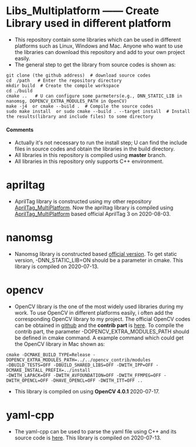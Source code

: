 # Libs_Multiplatform —— Create Library used in different platform
+ This repository contain some libraries which can be used in different platforms such as Linux, Windows and Mac. Anyone who want to use the libraries can download this repository and add to your own project easily.   
+ The general step to get the library from source codes is shown as:
```
git clone (the github address)  # download source codes
cd  /path   # Enter the repository directory
mkdir build  # Create the compile workspace
cd ./build
cmake ..   # U can configure some parmeters(e.g., DNN_STATIC_LIB in nanomsg, DOPENCV_EXTRA_MODULES_PATH in OpenCV)
make -j4  or cmake --build .  # Compile the source codes
sudo make install  or sudo cmake --build . --target install  # Install the results(library and include files) to some directory
```
#### Comments
+ Actually it's not necessary to run the install step; U can find the include files in source codes and obtain the libraries in the build directory.  
+ All libraries in this repository is compiled using **master** branch.  
+ All libraries in this repository only supports C++ environment.
# apriltag
+ AprilTag library is constructed using my other repository [AprilTag_MultiPlatform](https://github.com/tzhangZJU/AprilTag_MultiPlatform). Now the apriltag library is compiled using [AprilTag_MultiPlatform](https://github.com/tzhangZJU/AprilTag_MultiPlatform.git) based official AprilTag 3 on 2020-08-03.  

# nanomsg
+ Nanomsg library is constructed based [official version](https://github.com/nanomsg/nanomsg). To get static version, -DNN_STATIC_LIB=ON should be a parameter in cmake. This library is compiled on 2020-07-13.

# opencv
+ OpenCV library is the one of the most widely used libraries during my work. To use OpenCV in different platforms easily, i often add the corresponding OpenCV library to my project. The official OpenCV codes can be obtained in [github](https://github.com/opencv/opencv) and the **contrib part** is [here](https://github.com/opencv/opencv_contrib). To compile the contrib part, the parameter -DOPENCV_EXTRA_MODULES_PATH should be defined in cmake command. A example command which could get the OpenCV library in Mac shown as:
```
cmake -DCMAKE_BUILD_TYPE=Release -DOPENCV_EXTRA_MODULES_PATH=../../opencv_contrib/modules 
-DBUILD_TESTS=OFF -DBUILD_SHARED_LIBS=OFF -DWITH_IPP=OFF -DCMAKE_INSTALL_PREFIX=../install 
-DWITH_LAPACK=OFF -DWITH_AVFOUNDATION=OFF -DWITH_FFMPEG=OFF -DWITH_OPENCL=OFF -DHAVE_OPENCL=OFF -DWITH_ITT=OFF ..
```
+ This library is compiled on using **OpenCV 4.0.1** 2020-07-17.
# yaml-cpp
+ The yaml-cpp can be used to parse the yaml file using C++ and its source code is [here](https://github.com/jbeder/yaml-cpp). This library is compiled on 2020-07-13.